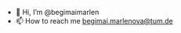 - 👋 Hi, I’m @begimaimarlen
- 📫 How to reach me begimai.marlenova@tum.de

<!---
begimaimarlen/begimaimarlen is a ✨ special ✨ repository because its `README.md` (this file) appears on your GitHub profile.
You can click the Preview link to take a look at your changes.
--->

